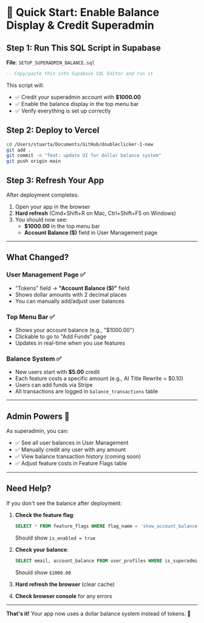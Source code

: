 # 🚀 Quick Start: Enable Balance Display & Credit Superadmin

## Step 1: Run This SQL Script in Supabase

**File**: `SETUP_SUPERADMIN_BALANCE.sql`

```sql
-- Copy/paste this into Supabase SQL Editor and run it
```

This script will:
- ✅ Credit your superadmin account with **$1000.00**
- ✅ Enable the balance display in the top menu bar
- ✅ Verify everything is set up correctly

## Step 2: Deploy to Vercel

```bash
cd /Users/stuarta/Documents/GitHub/doubleclicker-1-new
git add .
git commit -m "feat: update UI for dollar balance system"
git push origin main
```

## Step 3: Refresh Your App

After deployment completes:
1. Open your app in the browser
2. **Hard refresh** (Cmd+Shift+R on Mac, Ctrl+Shift+F5 on Windows)
3. You should now see:
   - **$1000.00** in the top menu bar
   - **Account Balance ($)** field in User Management page

---

## What Changed?

### User Management Page ✅
- "Tokens" field → **"Account Balance ($)"** field
- Shows dollar amounts with 2 decimal places
- You can manually add/adjust user balances

### Top Menu Bar ✅
- Shows your account balance (e.g., "$1000.00")
- Clickable to go to "Add Funds" page
- Updates in real-time when you use features

### Balance System ✅
- New users start with **$5.00** credit
- Each feature costs a specific amount (e.g., AI Title Rewrite = $0.10)
- Users can add funds via Stripe
- All transactions are logged in `balance_transactions` table

---

## Admin Powers 💪

As superadmin, you can:
- ✅ See all user balances in User Management
- ✅ Manually credit any user with any amount
- ✅ View balance transaction history (coming soon)
- ✅ Adjust feature costs in Feature Flags table

---

## Need Help?

If you don't see the balance after deployment:

1. **Check the feature flag**:
   ```sql
   SELECT * FROM feature_flags WHERE flag_name = 'show_account_balance';
   ```
   Should show `is_enabled = true`

2. **Check your balance**:
   ```sql
   SELECT email, account_balance FROM user_profiles WHERE is_superadmin = true;
   ```
   Should show `$1000.00`

3. **Hard refresh the browser** (clear cache)

4. **Check browser console** for any errors

---

**That's it!** Your app now uses a dollar balance system instead of tokens. 🎉

